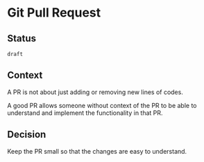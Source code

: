 # Git Pull Request


## Status

`draft`

## Context

A PR is not about just adding or removing new lines of codes.


A good PR allows someone without context of the PR to be able to understand and implement the functionality in that PR.


## Decision


Keep the PR small so that the changes are easy to understand.
